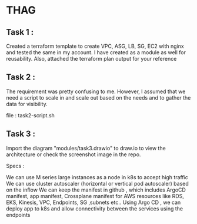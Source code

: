 # THAG

## Task 1 :
Created a terraform template to create VPC, ASG, LB, SG, EC2 with nginx and tested the same in my account. I have created as a module as well for reusability. Also, attached the terraform plan output for your reference

## Task 2 :
The requirement was pretty confusing to me. However, I assumed that we need a script to scale in and scale out based on the needs and to gather the data for visibility.

file : task2-script.sh

## Task 3 :
Import the diagram "modules/task3.drawio" to draw.io to view the architecture or check the screenshot image in the repo.

Specs :

We can use M series large instances as a node in k8s to accept high traffic We can use cluster autoscaler (horizontal or vertical pod autoscaler) based on the inflow We can keep the manifest in github , which includes ArgoCD manifest, app manifest, Crossplane manifest for AWS resources like RDS, EKS, Kinesis, VPC, Endpoints, SG ,subnets etc.. Using Argo CD , we can deploy app to k8s and allow connectivity between the services using the endpoints
